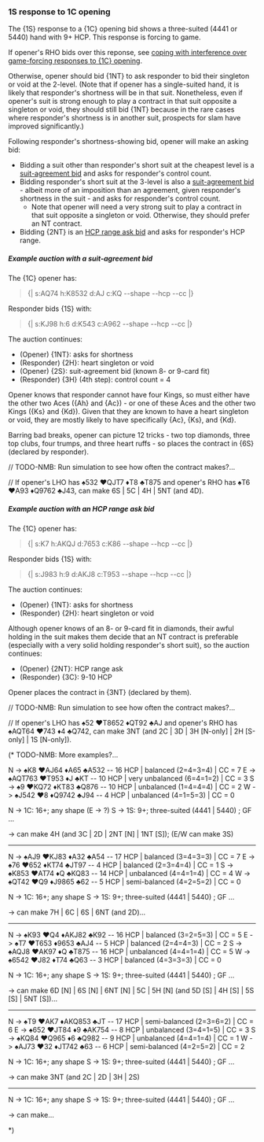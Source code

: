 ### <a name="1S_response_to_1C_opening"> 1S response to 1C opening

The {1S} response to a {1C} opening bid shows a three-suited (4441 or 5440) hand with 9+ HCP. This response is forcing to game.

If opener's RHO bids over this reponse, see [coping with interference over game-forcing responses to {1C} opening](#-coping-with-interference-over-game-forcing-responses-to-1c-opening).

Otherwise, opener should bid {1NT} to ask responder to bid their singleton or void at the 2-level. (Note that if opener has a single-suited hand, it is likely that responder's shortness will be in that suit. Nonetheless, even if opener's suit is strong enough to play a contract in that suit opposite a singleton or void, they should still bid {1NT} because in the rare cases where responder's shortness is in another suit, prospects for slam have improved significantly.)

Following responder's shortness-showing bid, opener will make an asking bid:

- Bidding a suit other than responder's short suit at the cheapest level is a [suit-agreement bid](#-suit-agreement-bid) and asks for responder's control count.
- Bidding responder's short suit at the 3-level is also a [suit-agreement bid](#-suit-agreement-bid) - albeit more of an imposition than an agreement, given responder's shortness in the suit - and asks for responder's control count.
  - Note that opener will need a very strong suit to play a contract in that suit opposite a singleton or void. Otherwise, they should prefer an NT contract.
- Bidding {2NT} is an [HCP range ask bid](#-nt-range-ask-bid) and asks for responder's HCP range.

##### Example auction with a suit-agreement bid

The {1C} opener has:

> {| s:AQ74 h:K8532 d:AJ c:KQ --shape --hcp --cc |}

Responder bids {1S} with:

> {| s:KJ98 h:6 d:K543 c:A962 --shape --hcp --cc |}

The auction continues:

- (Opener) {1NT}: asks for shortness
- (Responder) {2H}: heart singleton or void
- (Opener) {2S}: suit-agreement bid (known 8- or 9-card fit)
- (Responder) {3H} (4th step): control count = 4

Opener knows that responder cannot have four Kings, so must either have the other two Aces ({Ah} and {Ac}) - or one of these Aces and the other two Kings ({Ks} and {Kd}). Given that they are known to have a heart singleton or void, they are mostly likely to have specifically {Ac}, {Ks}, and {Kd}.

Barring bad breaks, opener can picture 12 tricks - two top diamonds, three top clubs, four trumps, and three heart ruffs - so places the contract in {6S} (declared by responder).

// TODO-NMB: Run simulation to see how often the contract makes?...

// If opener's LHO has ♠532 ♥QJT7 ♦T8 ♣T875 and opener's RHO has ♠T6 ♥A93 ♦Q9762 ♣J43, can make 6S | 5C | 4H | 5NT (and 4D).

##### Example auction with an HCP range ask bid

The {1C} opener has:

> {| s:K7 h:AKQJ d:7653 c:K86 --shape --hcp --cc |}

Responder bids {1S} with:

> {| s:J983 h:9 d:AKJ8 c:T953 --shape --hcp --cc |}

The auction continues:

- (Opener) {1NT}: asks for shortness
- (Responder) {2H}: heart singleton or void

Although opener knows of an 8- or 9-card fit in diamonds, their awful holding in the suit makes them decide that an NT contract is preferable (especially with a very solid holding responder's short suit), so the auction continues:

- (Opener) {2NT}: HCP range ask
- (Responder) {3C}: 9-10 HCP

Opener places the contract in {3NT} (declared by them).

// TODO-NMB: Run simulation to see how often the contract makes?...

// If opener's LHO has ♠52 ♥T8652 ♦QT92 ♣AJ and opener's RHO has ♠AQT64 ♥743 ♦4 ♣Q742, can make 3NT (and 2C | 3D | 3H [N-only] | 2H [S-only] | 1S [N-only]).

(* TODO-NMB: More examples?...

N -> ♠K8 ♥AJ64 ♦A65 ♣A532 -- 16 HCP | balanced (2=4=3=4) | CC = 7
E -> ♠AQT763 ♥T953 ♦J ♣KT -- 10 HCP | very unbalanced (6=4=1=2) | CC = 3
S -> ♠9 ♥KQ72 ♦KT83 ♣Q876 -- 10 HCP | unbalanced (1=4=4=4) | CC = 2
W -> ♠J542 ♥8 ♦Q9742 ♣J94 --  4 HCP | unbalanced (4=1=5=3) | CC = 0

N -> 1C: 16+; any shape
(E -> ?)
S -> 1S: 9+; three-suited (4441 | 5440) ; GF
...

-> can make 4H (and 3C | 2D | 2NT [N] | 1NT [S]); (E/W can make 3S)

-----

N -> ♠AJ9 ♥KJ83 ♦A32 ♣A54 -- 17 HCP | balanced (3=4=3=3) | CC = 7
E -> ♠76 ♥652 ♦KT74 ♣JT97 --  4 HCP | balanced (2=3=4=4) | CC = 1
S -> ♠K853 ♥AT74 ♦Q ♣KQ83 -- 14 HCP | unbalanced (4=4=1=4) | CC = 4
W -> ♠QT42 ♥Q9 ♦J9865 ♣62 --  5 HCP | semi-balanced (4=2=5=2) | CC = 0

N -> 1C: 16+; any shape
S -> 1S: 9+; three-suited (4441 | 5440) ; GF
...

-> can make 7H | 6C | 6S | 6NT (and 2D)...

-----

N -> ♠K93 ♥Q4 ♦AKJ82 ♣K92 -- 16 HCP | balanced (3=2=5=3) | CC = 5
E -> ♠T7 ♥T653 ♦9653 ♣AJ4 --  5 HCP | balanced (2=4=4=3) | CC = 2
S -> ♠AQJ8 ♥AK97 ♦Q ♣T875 -- 16 HCP | unbalanced (4=4=1=4) | CC = 5
W -> ♠6542 ♥J82 ♦T74 ♣Q63 --  3 HCP | balanced (4=3=3=3) | CC = 0

N -> 1C: 16+; any shape
S -> 1S: 9+; three-suited (4441 | 5440) ; GF
...

-> can make 6D [N] | 6S [N] | 6NT [N] | 5C | 5H [N] (and 5D [S] | 4H [S] | 5S [S] | 5NT [S])...

-----

N -> ♠T9 ♥AK7 ♦AKQ853 ♣JT -- 17 HCP | semi-balanced (2=3=6=2) | CC = 6
E -> ♠652 ♥JT84 ♦9 ♣AK754 --  8 HCP | unbalanced (3=4=1=5) | CC = 3
S -> ♠KQ84 ♥Q965 ♦6 ♣Q982 --  9 HCP | unbalanced (4=4=1=4) | CC = 1
W -> ♠AJ73 ♥32 ♦JT742 ♣63 --  6 HCP | semi-balanced (4=2=5=2) | CC = 2

N -> 1C: 16+; any shape
S -> 1S: 9+; three-suited (4441 | 5440) ; GF
...

-> can make 3NT (and 2C | 2D | 3H | 2S)

-----



N -> 1C: 16+; any shape
S -> 1S: 9+; three-suited (4441 | 5440) ; GF
...

-> can make...

*)
